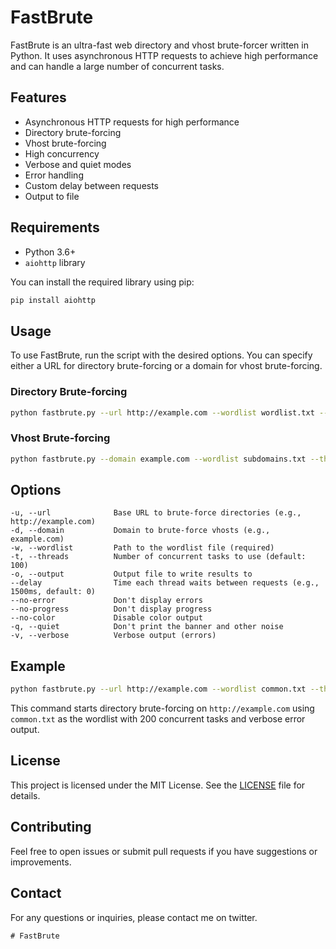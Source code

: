 # FastBrute

FastBrute is an ultra-fast web directory and vhost brute-forcer written in Python. It uses asynchronous HTTP requests to achieve high performance and can handle a large number of concurrent tasks.

## Features

- Asynchronous HTTP requests for high performance
- Directory brute-forcing
- Vhost brute-forcing
- High concurrency
- Verbose and quiet modes
- Error handling
- Custom delay between requests
- Output to file

## Requirements

- Python 3.6+
- `aiohttp` library

You can install the required library using pip:

```bash
pip install aiohttp
```

## Usage

To use FastBrute, run the script with the desired options. You can specify either a URL for directory brute-forcing or a domain for vhost brute-forcing.

### Directory Brute-forcing

```bash
python fastbrute.py --url http://example.com --wordlist wordlist.txt --threads 100
```

### Vhost Brute-forcing

```bash
python fastbrute.py --domain example.com --wordlist subdomains.txt --threads 100
```

## Options

```
-u, --url              Base URL to brute-force directories (e.g., http://example.com)
-d, --domain           Domain to brute-force vhosts (e.g., example.com)
-w, --wordlist         Path to the wordlist file (required)
-t, --threads          Number of concurrent tasks to use (default: 100)
-o, --output           Output file to write results to
--delay                Time each thread waits between requests (e.g., 1500ms, default: 0)
--no-error             Don't display errors
--no-progress          Don't display progress
--no-color             Disable color output
-q, --quiet            Don't print the banner and other noise
-v, --verbose          Verbose output (errors)
```

## Example

```bash
python fastbrute.py --url http://example.com --wordlist common.txt --threads 200 --verbose
```

This command starts directory brute-forcing on `http://example.com` using `common.txt` as the wordlist with 200 concurrent tasks and verbose error output.

## License

This project is licensed under the MIT License. See the [LICENSE](LICENSE) file for details.

## Contributing

Feel free to open issues or submit pull requests if you have suggestions or improvements.

## Contact

For any questions or inquiries, please contact me on twitter.

```
# FastBrute
